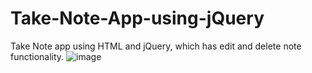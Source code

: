 # Take-Note-App-using-jQuery
Take Note app using HTML and jQuery, which has edit and delete note functionality.
![image](https://github.com/mclarenmervin/Take-Note-App-using-jQuery/assets/115610672/8caef26f-c011-42a2-9455-d8075c6f15d2)
